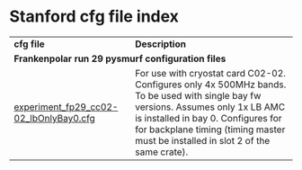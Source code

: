 # Stanford cfg file index

<table>
  <tr>
    <td><b>cfg file</b></td>
    <td><b>Description</b></td>
  </tr>
  <tr>
    <td colspan="2"><b>Frankenpolar run 29 pysmurf configuration files</b></td>
  </tr>
  <tr>
    <td><a href="experiment_fp29_cc02-02_lbOnlyBay0.cfg">experiment_fp29_cc02-02_lbOnlyBay0.cfg</a></td>
    <td>For use with cryostat card C02-02.  Configures only 4x
    500MHz bands.  To be used with single bay fw versions.  Assumes
    only 1x LB AMC is installed in bay 0.  Configures for for
    backplane timing (timing master must be installed in slot 2 of the
    same crate).
    </td>
  </tr>  
</table>

<!--
| cfg file                                                                                   |                                             |
| ------------------------------------------------------------------------------------------ | ------------------------------------------------------ |
|  |
| 
| |
| [experiment_fp29_cc02-02_hbOnlyBay0.cfg](experiment_fp29_cc02-02_hbOnlyBay0.cfg)
| For use with cryostat card C02-02.  Configures only 4x 500MHz bands.  To be used with single bay fw versions.  Assumes only 1x HB AMC is installed in bay 0.  Configures for for backplane timing (timing master must be installed in slot 2 of the same crate). |
| [experiment_fp29_cc02-02_fullBand.cfg](experiment_fp29_cc02-02_fullBand.cfg)
| For use with cryostat card C02-02.  Configures all eight 500MHz bands.  Configures for external (front-panel) 122.88 MHz reference. |
| [experiment_fp30_srv03_rfsoc.cfg](experiment_fp30_srv03_rfsoc.cfg)
|       |
| [experiment_fp30_cc02-03_lbOnlyBay0.cfg](experiment_fp30_cc02-03_lbOnlyBay0.cfg)
|       |
-->

<!--
| []()
|       |
-->






